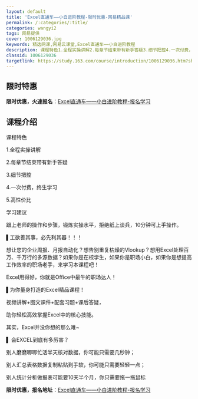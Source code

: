 ```yaml
---
layout: default
title: 'Excel直通车——小白进阶教程-限时优惠-网易精品课'
permalink: /:categories/:title/
categories: wangyi2
tags: 网易提供
cover: 1006129036.jpg
keywords: 精选网课,网易云课堂,Excel直通车——小白进阶教程
description: 课程特色1.全程实操讲解2.每章节结束带有新手答疑3.细节把控4.一次付费，终生学习5.高性价比学习建议跟上老师的操作和
classid: 1006129036
targetlink: https://study.163.com/course/introduction/1006129036.htm?share=1&shareId=1025206652&utm_campaign=share&utm_medium=iphoneShare&utm_source=&utm_u=1025206652
---
```


## 限时特惠

**限时优惠，火速报名**：[Excel直通车——小白进阶教程-报名学习](https://study.163.com/course/introduction/1006129036.htm?share=1&shareId=1025206652&utm_campaign=share&utm_medium=iphoneShare&utm_source=&utm_u=1025206652)

## 课程介绍

课程特色

1.全程实操讲解

2.每章节结束带有新手答疑

3.细节把控

4.一次付费，终生学习

5.高性价比



学习建议

跟上老师的操作和步骤，锻炼实操水平，拒绝纸上谈兵，10分钟可上手操作。



▌工欲善其事，必先利其器！！！

想让您的企业周报、月报自动化？想告别重复枯燥的Vlookup？想用Excel处理百万、千万行的多源数据？如果你是在校学生，如果你是职场小白，如果你是想提高工作效率的职场老手，来学习本课程吧！



Excel用得好，你就是Office中最牛的职场达人！

▌为你量身打造的Excel精品课程！

视频讲解+图文课件+配套习题+课后答疑，

助你轻松高效掌握Excel中的核心技能。

其实，Excel并没你想的那么难~



▌ 会EXCEL到底有多厉害？

别人磨磨唧唧忙活半天核对数据，你可能只需要几秒钟；

别人汇总表格数据复制粘贴到手软，你可能只需要轻轻一点；

别人统计分析做报表可能要10天半个月，你只需要拖一拖鼠标

**限时优惠，报名地址**：[Excel直通车——小白进阶教程-报名学习](https://study.163.com/course/introduction/1006129036.htm?share=1&shareId=1025206652&utm_campaign=share&utm_medium=iphoneShare&utm_source=&utm_u=1025206652)

